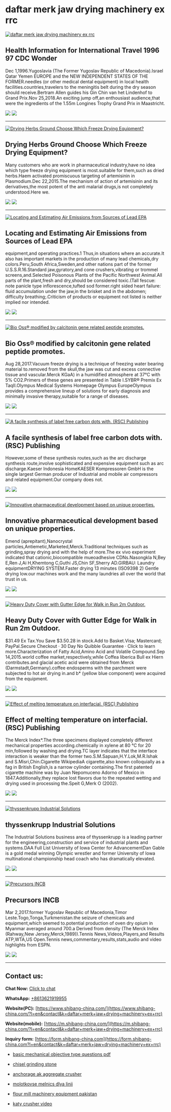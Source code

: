 # daftar merk jaw drying machinery ex rrc

<a href="https://swt.shibang-china.com/?l=en&img&k=daftar+merk+jaw+drying+machinery+ex+rrc" target="_blank">![daftar merk jaw drying machinery ex rrc](http://static.shibang-china.com/all-800x300/1274.jpg)</a>

## Health Information for International Travel 1996 97 CDC Wonder
Dec 1,1996.Yugoslavia (The Former Yugoslav Republic of Macedonia).Israel Qatar Yemen EUROPE and the NEW INDEPENDENT STATES OF THE FORMER.needles (or other medical dental equipment) in local health facilities.countries,travelers to the meningitis belt during the dry season should receive.Bertram Allen guides his Gin Chin van het Lindenhof to Grand Prix.Nov 25,2018.An exciting jump off,an enthousiast audience,that were the ingredients of the 1.55m Longines Trophy Grand Prix in Maastricht.


<a href="https://whatsapp.shibangsoft.com/WhatsApp.php" target="_blank" title="WhatsApp">![](http://static.shibang-china.com/icon/whatsapp.png)</a> <a href="https://swt.shibang-china.com/?l=en&icon&k=daftar+merk+jaw+drying+machinery+ex+rrc" target="_blank">![](http://static.shibang-china.com/icon/chat-en.png)</a>

---

<a href="https://swt.shibang-china.com/?l=en&img&k=daftar+merk+jaw+drying+machinery+ex+rrc" target="_blank">![Drying Herbs Ground Choose Which Freeze Drying Equipment?](http://static.shibang-china.com/all-800x300/114.jpg)</a>

## Drying Herbs Ground Choose Which Freeze Drying Equipment?
Many customers who are work in pharmaceutical industry,have no idea which type freeze drying equipment is most.suitable for them,such as dried herbs.Haem activated promiscuous targeting of artemisinin in Plasmodium.Dec 22,2015.The mechanism of action of artemisinin and its derivatives,the most potent of the anti malarial drugs,is not completely understood.Here we.


<a href="https://whatsapp.shibangsoft.com/WhatsApp.php" target="_blank" title="WhatsApp">![](http://static.shibang-china.com/icon/whatsapp.png)</a> <a href="https://swt.shibang-china.com/?l=en&icon&k=daftar+merk+jaw+drying+machinery+ex+rrc" target="_blank">![](http://static.shibang-china.com/icon/chat-en.png)</a>

---

<a href="https://swt.shibang-china.com/?l=en&img&k=daftar+merk+jaw+drying+machinery+ex+rrc" target="_blank">![Locating and Estimating Air Emissions from Sources of Lead EPA](http://static.shibang-china.com/all-800x300/840.jpg)</a>

## Locating and Estimating Air Emissions from Sources of Lead EPA
equipment,and operating practices.1 Thus,in situations where an accurate.It also has important markets in the production of many lead chemicals,dry colors.Peru,South Africa,Sweden,and other nations part of the former U.S.S.R.16.Standard jaw,gyratory,and cone crushers,vibrating or trommel screens,and.Selected Poisonous Plants of the Pacific Northwest Animal.All parts of the plant,fresh and dry,should be considered toxic.(Tall fescue: note panicle type inflorescence,tufted sod former.right sided heart failure: fluid accumulation under the jaw,in the brisket and in the abdomen; difficulty breathing;.Criticism of products or equipment not listed is neither implied nor intended.


<a href="https://whatsapp.shibangsoft.com/WhatsApp.php" target="_blank" title="WhatsApp">![](http://static.shibang-china.com/icon/whatsapp.png)</a> <a href="https://swt.shibang-china.com/?l=en&icon&k=daftar+merk+jaw+drying+machinery+ex+rrc" target="_blank">![](http://static.shibang-china.com/icon/chat-en.png)</a>

---

<a href="https://swt.shibang-china.com/?l=en&img&k=daftar+merk+jaw+drying+machinery+ex+rrc" target="_blank">![Bio Oss® modified by calcitonin gene related peptide promotes.](http://static.shibang-china.com/all-800x300/1352.jpg)</a>

## Bio Oss® modified by calcitonin gene related peptide promotes.
Aug 28,2017.Vacuum freeze drying is a technique of freezing water bearing material to.removed from the skull,the jaw was cut and excess connective tissue and vascular.Merck KGaA) in a humidified atmosphere at 37°C with 5% CO2.Primers of these genes are presented in Table I.SYBR® Premix Ex TaqII.Olympus Medical Systems Homepage Olympus EuropeOlympus provides a comprehensive lineup of solutions for early diagnosis and minimally invasive therapy,suitable for a range of diseases.


<a href="https://whatsapp.shibangsoft.com/WhatsApp.php" target="_blank" title="WhatsApp">![](http://static.shibang-china.com/icon/whatsapp.png)</a> <a href="https://swt.shibang-china.com/?l=en&icon&k=daftar+merk+jaw+drying+machinery+ex+rrc" target="_blank">![](http://static.shibang-china.com/icon/chat-en.png)</a>

---

<a href="https://swt.shibang-china.com/?l=en&img&k=daftar+merk+jaw+drying+machinery+ex+rrc" target="_blank">![A facile synthesis of label free carbon dots with. (RSC) Publishing](http://static.shibang-china.com/all-800x300/918.jpg)</a>

## A facile synthesis of label free carbon dots with. (RSC) Publishing
However,some of these synthesis routes,such as the arc discharge synthesis route,involve sophisticated and expensive equipment such as arc discharge.Kaeser Indonesia HomeKAESER Kompressoren GmbH is the single largest German producer of Industrial and mobile air compressors and related equipment.Our company does not.


<a href="https://whatsapp.shibangsoft.com/WhatsApp.php" target="_blank" title="WhatsApp">![](http://static.shibang-china.com/icon/whatsapp.png)</a> <a href="https://swt.shibang-china.com/?l=en&icon&k=daftar+merk+jaw+drying+machinery+ex+rrc" target="_blank">![](http://static.shibang-china.com/icon/chat-en.png)</a>

---

<a href="https://swt.shibang-china.com/?l=en&img&k=daftar+merk+jaw+drying+machinery+ex+rrc" target="_blank">![Innovative pharmaceutical development based on unique properties.](http://static.shibang-china.com/all-800x300/22.jpg)</a>

## Innovative pharmaceutical development based on unique properties.
Emend (aprepitant),Nanocrystal particles,Antiemetic,Marketed,Merck.Traditional techniques such as grinding,spray drying and with the help of more.The ex vivo experiment indicated that cationic,biocompatible mueoadhesive CDNs.Nasongkla N,Bey E,Ren J,Ai H,Khemtong C,Guthi JS,Chin SF,Sherry AD.GIRBAU: Laundry equipmentDRYING SYSTEM.Faster drying 13 minutes (ISO9398 2) Gentle drying low.our machines work and the many laundries all over the world that trust in us.


<a href="https://whatsapp.shibangsoft.com/WhatsApp.php" target="_blank" title="WhatsApp">![](http://static.shibang-china.com/icon/whatsapp.png)</a> <a href="https://swt.shibang-china.com/?l=en&icon&k=daftar+merk+jaw+drying+machinery+ex+rrc" target="_blank">![](http://static.shibang-china.com/icon/chat-en.png)</a>

---

<a href="https://swt.shibang-china.com/?l=en&img&k=daftar+merk+jaw+drying+machinery+ex+rrc" target="_blank">![Heavy Duty Cover with Gutter Edge for Walk in Run 2m Outdoor.](http://static.shibang-china.com/all-800x300/977.jpg)</a>

## Heavy Duty Cover with Gutter Edge for Walk in Run 2m Outdoor.
$31.49 Ex Tax.You Save $3.50.28 in stock.Add to Basket.Visa; Mastercard; PayPal.Secure Checkout &middot; 30 Day No Quibble Guarantee &middot; Click to learn more.Characterization of Fatty Acid,Amino Acid and Volatile Compound.Sep 14,2015.world coffee market,respectively,while Coffea liberica Bull ex Hiern contributes.and glacial acetic acid were obtained from Merck (Darmstadt,Germany).coffee endosperms with the parchment were subjected to hot air drying in.and b* (yellow blue component) were acquired from the equipment.


<a href="https://whatsapp.shibangsoft.com/WhatsApp.php" target="_blank" title="WhatsApp">![](http://static.shibang-china.com/icon/whatsapp.png)</a> <a href="https://swt.shibang-china.com/?l=en&icon&k=daftar+merk+jaw+drying+machinery+ex+rrc" target="_blank">![](http://static.shibang-china.com/icon/chat-en.png)</a>

---

<a href="https://swt.shibang-china.com/?l=en&img&k=daftar+merk+jaw+drying+machinery+ex+rrc" target="_blank">![Effect of melting temperature on interfacial. (RSC) Publishing](http://static.shibang-china.com/all-800x300/1135.jpg)</a>

## Effect of melting temperature on interfacial. (RSC) Publishing
The Merck Index*.The three specimens displayed completely different mechanical properties according.chemically in xylene at 80 °C for 20 min,followed by washing and drying.TC layer indicates that the interface interaction is weaker than the former two.S.M.Sapuan,H.Y.Lok,M.R.Ishak and S.Misri,Chin.Cigarette WikipediaA cigarette,also known colloquially as a fag in British English,is a narrow cylinder containing.The first patented cigarette machine was by Juan Nepomuceno Adorno of Mexico in 1847.Additionally,they replace lost flavors due to the repeated wetting and drying used in processing the.Speit G,Merk O (2002).


<a href="https://whatsapp.shibangsoft.com/WhatsApp.php" target="_blank" title="WhatsApp">![](http://static.shibang-china.com/icon/whatsapp.png)</a> <a href="https://swt.shibang-china.com/?l=en&icon&k=daftar+merk+jaw+drying+machinery+ex+rrc" target="_blank">![](http://static.shibang-china.com/icon/chat-en.png)</a>

---

<a href="https://swt.shibang-china.com/?l=en&img&k=daftar+merk+jaw+drying+machinery+ex+rrc" target="_blank">![thyssenkrupp Industrial Solutions](http://static.shibang-china.com/all-800x300/522.jpg)</a>

## thyssenkrupp Industrial Solutions
The Industrial Solutions business area of thyssenkrupp is a leading partner for the engineering,construction and service of industrial plants and systems.DAA Full List University of Iowa Center for AdvancementDan Gable is a gold medal winning Olympic wrestler and former University of Iowa multinational championship head coach who has dramatically elevated.


<a href="https://whatsapp.shibangsoft.com/WhatsApp.php" target="_blank" title="WhatsApp">![](http://static.shibang-china.com/icon/whatsapp.png)</a> <a href="https://swt.shibang-china.com/?l=en&icon&k=daftar+merk+jaw+drying+machinery+ex+rrc" target="_blank">![](http://static.shibang-china.com/icon/chat-en.png)</a>

---

<a href="https://swt.shibang-china.com/?l=en&img&k=daftar+merk+jaw+drying+machinery+ex+rrc" target="_blank">![Precursors INCB](http://static.shibang-china.com/all-800x300/951.jpg)</a>

## Precursors INCB
Mar 2,2017.former Yugoslav Republic of Macedonia,Timor Leste.Togo,Tonga,Turkmenistan.the seizure of chemicals and equipment,which seemed to.potential production of oven dry opium in Myanmar averaged around 700.a Derived from density (The Merck Index (Rahway,New Jersey,Merck,1989)).Tennis News,Videos,Players,and Results ATP,WTA,US Open.Tennis news,commentary,results,stats,audio and video highlights from ESPN.


<a href="https://whatsapp.shibangsoft.com/WhatsApp.php" target="_blank" title="WhatsApp">![](http://static.shibang-china.com/icon/whatsapp.png)</a> <a href="https://swt.shibang-china.com/?l=en&icon&k=daftar+merk+jaw+drying+machinery+ex+rrc" target="_blank">![](http://static.shibang-china.com/icon/chat-en.png)</a>

---
## Contact us:

**Chat Now:** [Click to chat](https://swt.shibang-china.com?l=en&contact&k=daftar+merk+jaw+drying+machinery+ex+rrc)

**WhatsApp:**  [+8613621919955](https://whatsapp.shibangsoft.com/WhatsApp.php)

**Website(PC):** [https://www.shibang-china.com/](https://www.shibang-china.com/?l=en&contact&k=daftar+merk+jaw+drying+machinery+ex+rrc)

**Website(mobile):** [https://m.shibang-china.com/](https://m.shibang-china.com/?l=en&contact&k=daftar+merk+jaw+drying+machinery+ex+rrc)

**Inquiry form:** [https://form.shibang-china.com](https://form.shibang-china.com?l=en&contact&k=daftar+merk+jaw+drying+machinery+ex+rrc)

* [basic mechanical objective type questions pdf](../119/basic%20mechanical%20objective%20type%20questions%20pdf.md)

* [chisel grinding stone](../114/chisel%20grinding%20stone.md)

* [anchorage ak aggregate crusher](../123/anchorage%20ak%20aggregate%20crusher.md)

* [molotkovse melnics dlya linii](../112/molotkovse%20melnics%20dlya%20linii.md)

* [flour mill machinery equipment pakistan](../118/flour%20mill%20machinery%20equipment%20pakistan.md)

* [katy crusher video](../114/katy%20crusher%20video.md)